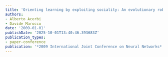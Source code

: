 ```yaml
---
title: 'Orienting learning by exploiting sociality: An evolutionary robotics simulation'
authors:
- Alberto Acerbi
- Davide Marocco
date: '2009-01-01'
publishDate: '2025-10-01T13:40:46.393683Z'
publication_types:
- paper-conference
publication: '*2009 International Joint Conference on Neural Networks*'
---
```

